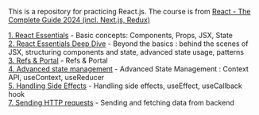 This is a repository for practicing React.js. The course is from [React - The Complete Guide 2024 (incl. Next.js, Redux)](https://www.udemy.com/course/react-the-complete-guide-incl-redux/?couponCode=ST21MT121624)

[1. React Essentials](./03-react-essentials/README.md) - Basic concepts: Components, Props, JSX, State <br/>
[2. React Essentials Deep Dive](./04-essential-deep-dive/README.md) - Beyond the basics : behind the scenes of JSX, structuring components and state, advanced state usage, patterns <br/>
[3. Refs & Portal](./08-refs-portals/) - Refs & Portal <br/>
[4. Advanced state management](./10-advanced-state-management/README.md) - Advanced State Management : Context API, useContext, useReducer <br/>
[5. Handling Side Effects](./11-handling-side-effects/README.md) - Handling side effects, useEffect, useCallback hook <br/>
[7. Sending HTTP requests](./15-data-fetching/README.md) - Sending and fetching data from backend <br/>
